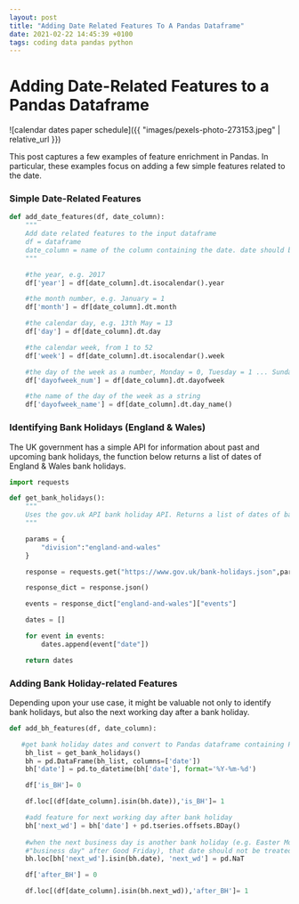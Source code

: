 ```yaml
---
layout: post
title: "Adding Date Related Features To A Pandas Dataframe"
date: 2021-02-22 14:45:39 +0100
tags: coding data pandas python
---
```


# Adding Date-Related Features to a Pandas Dataframe

![calendar dates paper schedule]({{ "images/pexels-photo-273153.jpeg" | relative_url }})

This post captures a few examples of feature enrichment in Pandas. In particular, these examples focus on adding a few simple features related to the date.

### Simple Date-Related Features
```python
def add_date_features(df, date_column):
    """
    Add date related features to the input dataframe
    df = dataframe
    date_column = name of the column containing the date. date should be in Pandas datetime format.
    """

    #the year, e.g. 2017
    df['year'] = df[date_column].dt.isocalendar().year

    #the month number, e.g. January = 1
    df['month'] = df[date_column].dt.month

    #the calendar day, e.g. 13th May = 13
    df['day'] = df[date_column].dt.day

    #the calendar week, from 1 to 52
    df['week'] = df[date_column].dt.isocalendar().week

    #the day of the week as a number, Monday = 0, Tuesday = 1 ... Sunday = 6
    df['dayofweek_num'] = df[date_column].dt.dayofweek

    #the name of the day of the week as a string
    df['dayofweek_name'] = df[date_column].dt.day_name()
```

### Identifying Bank Holidays (England & Wales)

The UK government has a simple API for information about past and upcoming bank holidays, the function below returns a list of dates of England & Wales bank holidays.

```python
import requests

def get_bank_holidays():
    """
    Uses the gov.uk API bank holiday API. Returns a list of dates of bank holidays in yyyy-mm-dd format.
    """

    params = {
        "division":"england-and-wales"
    }

    response = requests.get("https://www.gov.uk/bank-holidays.json",params=params)

    response_dict = response.json()

    events = response_dict["england-and-wales"]["events"]

    dates = []

    for event in events:
        dates.append(event["date"])

    return dates
```

### Adding Bank Holiday-related Features

Depending upon your use case, it might be valuable not only to identify bank holidays, but also the next working day after a bank holiday.

```python
def add_bh_features(df, date_column):

   #get bank holiday dates and convert to Pandas dataframe containing Pandas datetimes
    bh_list = get_bank_holidays()
    bh = pd.DataFrame(bh_list, columns=['date'])
    bh['date'] = pd.to_datetime(bh['date'], format='%Y-%m-%d')

    df['is_BH']= 0

    df.loc[(df[date_column].isin(bh.date)),'is_BH']= 1

    #add feature for next working day after bank holiday
    bh['next_wd'] = bh['date'] + pd.tseries.offsets.BDay()
    
    #when the next business day is another bank holiday (e.g. Easter Monday is the next 
    #"business day" after Good Friday), that date should not be treated as a working day
    bh.loc[bh['next_wd'].isin(bh.date), 'next_wd'] = pd.NaT

    df['after_BH'] = 0

    df.loc[(df[date_column].isin(bh.next_wd)),'after_BH']= 1
```
